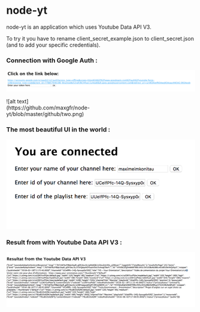 # node-yt

node-yt is an application which uses Youtube Data API V3.

To try it you have to rename client_secret_example.json to client_secret.json (and to add your specific credentials).

### Connection with Google Auth :

![alt text](https://github.com/maxgfr/node-yt/blob/master/github/one.png)

<div style="width:50%">![alt text](https://github.com/maxgfr/node-yt/blob/master/github/two.png)</div>

### The most beautiful UI in the world :

![alt text](https://github.com/maxgfr/node-yt/blob/master/github/three.png)

### Result from with Youtube Data API V3 :

![alt text](https://github.com/maxgfr/node-yt/blob/master/github/viva.png)

